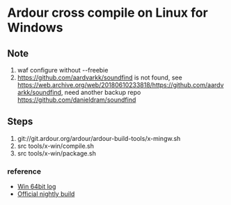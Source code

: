# Ardour cross compile on Linux for Windows

## Note
1. waf configure without --freebie
2. https://github.com/aardvarkk/soundfind is not found, see https://web.archive.org/web/20180610233818/https://github.com/aardvarkk/soundfind, need another backup repo https://github.com/danieldram/soundfind

## Steps

1. git://git.ardour.org/ardour/ardour-build-tools/x-mingw.sh
2. src tools/x-win/compile.sh
3. src tools/x-win/package.sh

### reference
- [Win 64bit log](https://nightly.ardour.org/i/A_WIN_x86_64/build_log.txt)
- [Official nightly build](https://nightly.ardour.org/list.php)

